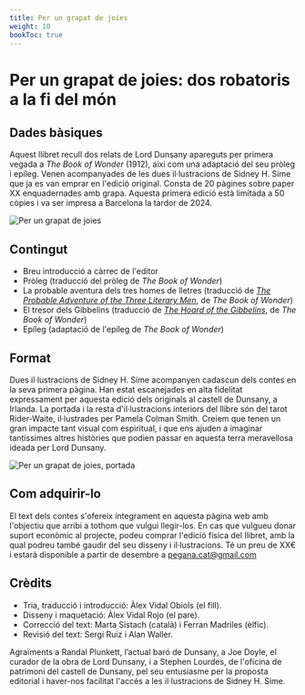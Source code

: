 ```yaml
---
title: Per un grapat de joies
weight: 10
bookToc: true
---
```


# Per un grapat de joies: dos robatoris a la fi del món

## Dades bàsiques

Aquest llibret recull dos relats de Lord Dunsany apareguts per primera vegada a *The Book of Wonder* (1912), així com una adaptació del seu pròleg i epíleg. Venen acompanyades de les dues il·lustracions de Sidney H. Sime que ja es van emprar en l'edició original. Consta de 20 pàgines sobre paper XX enquadernades amb grapa. Aquesta primera edició està limitada a 50 còpies i va ser impresa a Barcelona la tardor de 2024.

![Per un grapat de joies](/grapat_ilustro.jpg)

## Contingut

- Breu introducció a càrrec de l'editor
- Pròleg (traducció del pròleg de *The Book of Wonder*)
- La probable aventura dels tres homes de lletres (traducció de [*The Probable Adventure of the Three Literary Men*](https://victorianweb.org/authors/dunsany/wonder/4.html), de *The Book of Wonder*)
- El tresor dels Gibbelins (traducció de [*The Hoard of the Gibbelins*](https://victorianweb.org/authors/dunsany/wonder/9.html), de *The Book of Wonder*)
- Epíleg (adaptació de l'epíleg de *The Book of Wonder*)

## Format

Dues il·lustracions de Sidney H. Sime acompanyen cadascun dels contes en la seva primera pàgina. Han estat escanejades en alta fidelitat expressament per aquesta edició dels originals al castell de Dunsany, a Irlanda. La portada i la resta d'il·lustracions interiors del llibre són del tarot Rider-Waite, il·lustrades per Pamela Colman Smith. Creiem que tenen un gran impacte tant visual com espiritual, i que ens ajuden a imaginar tantíssimes altres històries que podien passar en aquesta terra meravellosa ideada per Lord Dunsany.

![Per un grapat de joies, portada](/grapat_portada.jpg)

<!---
{{< imagecenter
src="/grapat_portada.jpeg"
alt="This is sample image" >}}
-->

## Com adquirir-lo

El text dels contes s'ofereix íntegrament en aquesta pàgina web amb l'objectiu que arribi a tothom que vulgui llegir-los. En cas que vulgueu donar suport econòmic al projecte, podeu comprar l'edició física del llibret, amb la qual podreu també gaudir del seu disseny i il·lustracions. Té un preu de XX€ i estarà disponible a partir de desembre a pegana.cat@gmail.com

## Crèdits

- Tria, traducció i introducció: Àlex Vidal Obiols (el fill).
- Disseny i maquetació: Àlex Vidal Rojo (el pare).
- Correcció del text: Marta Sistach (català) i Ferran Madriles (èlfic).
- Revisió del text: Sergi Ruiz i Alan Waller.

Agraïments a Randal Plunkett, l’actual baró de Dunsany, a Joe Doyle, el curador de la obra de Lord Dunsany, i a Stephen Lourdes, de l'oficina de patrimoni del castell de Dunsany, pel seu entusiasme per la proposta editorial i haver-nos facilitat l'accés a les il·lustracions de Sidney H. Sime.



